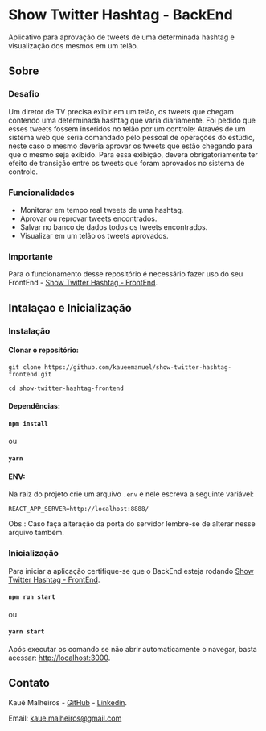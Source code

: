 <div align="">
    <h1>Show Twitter Hashtag - BackEnd</h1>
    Aplicativo para aprovação de tweets de uma determinada hashtag e visualização dos mesmos em um telão.
</div>
 


## Sobre
### Desafio
Um diretor de TV precisa exibir em um telão, os tweets que chegam contendo uma determinada hashtag que varia diariamente. Foi pedido que esses tweets fossem inseridos no telão por um controle: Através de um sistema web que seria comandado pelo pessoal de operações do estúdio, neste caso o mesmo deveria aprovar os tweets que estão chegando para que o mesmo seja exibido. Para essa exibição, deverá obrigatoriamente ter efeito de transição entre os tweets que foram aprovados no sistema de controle.

### Funcionalidades
- Monitorar em tempo real tweets de uma hashtag.
- Aprovar ou reprovar tweets encontrados.
- Salvar no banco de dados todos os tweets encontrados.
- Visualizar em um telão os tweets aprovados.


### Importante
Para o funcionamento desse repositório é necessário fazer uso do seu FrontEnd - [Show Twitter Hashtag - FrontEnd](https://github.com/kaueemanuel/show-twitter-hashtag-frontend).

## Intalaçao e Inicialização
### Instalação
#### Clonar o repositório:

```
git clone https://github.com/kaueemanuel/show-twitter-hashtag-frontend.git

cd show-twitter-hashtag-frontend
```

#### Dependências:

#### `npm install`
ou
#### `yarn` 

#### ENV:
Na raiz do projeto crie um arquivo `.env` e nele escreva a seguinte variável:
```
REACT_APP_SERVER=http://localhost:8888/
```
Obs.: Caso faça alteração da porta do servidor lembre-se de alterar nesse arquivo também.

### Inicialização
Para iniciar a aplicação certifique-se que o BackEnd esteja rodando [Show Twitter Hashtag - FrontEnd](https://github.com/kaueemanuel/show-twitter-hashtag-frontend).

#### `npm run start`
ou 
#### `yarn start` 

Após executar os comando se não abrir automaticamente o navegar, basta acessar: [http://localhost:3000](http://localhost:3000).


## Contato


Kauê Malheiros - [GitHub](https://github.com/kaueemanuel) - [Linkedin](https://www.linkedin.com/in/kaue-malheiros).

Email: kaue.malheiros@gmail.com